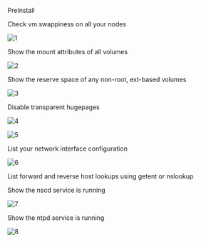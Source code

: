 PreInstall

Check vm.swappiness on all your nodes

![1](https://lh3.googleusercontent.com/PyD7HHkjtY3Qd0IhCl4V4gkRfTDqVKtHU8auvHelvtx7iSKUGi1eQa7eTsy2kHXaVCswEJxmN9ycBBI=w1366-h698)

Show the mount attributes of all volumes

![2](https://lh5.googleusercontent.com/3Dfowdz7oD-LWkwECB247sf3FBJbsqIug6OMN7Hds3odrER4QSeW7yTaq2n1N8JewYZs2IyWO_szOI8=w1366-h698)

Show the reserve space of any non-root, ext-based volumes

![3](https://lh4.googleusercontent.com/DIGt6aW0yQA0B5yHojiEaQjHBqatIMA9M3bKgeEQXBpf_GB6g9nbcMJTyYwBWO647f9FhYCNNz13T6U=w1366-h698)

Disable transparent hugepages

![4](https://lh5.googleusercontent.com/qD3BsQOYsB26nVEWBoQzQh8m4rARMPi7k4FcSNw_kXWnSa1xDzoOCeNjNCKcAfI3jYBpllkMBzjWU4o=w1366-h698)

![5](https://lh4.googleusercontent.com/ojrUHm98WMSyGNZPlls6XhZQyD2XzJv0MgjL9BtqISDZ_fZN1AuenbirxZWMbDCyvumfUuADWlp5ud8=w1366-h698)

List your network interface configuration

![6](https://lh6.googleusercontent.com/EnTOaRFvD9YWCHwKlZ2kd0DjdVCuQPMbQGUJU_2sJZ_L_86rsCBxw97wkQpKCXg9Mft6B8b1RnitsIc=w1366-h698)

List forward and reverse host lookups using getent or nslookup



Show the nscd service is running

![7](https://lh4.googleusercontent.com/-RFIjvavT01s4OUQVIrJo_0ZxzaUDj088xJl7AmOA0VJI-TJYSgRHgVMh-wyHl2rXAcf3VwohSowCj0=w1366-h698)

Show the ntpd service is running

![8](https://lh4.googleusercontent.com/-RFIjvavT01s4OUQVIrJo_0ZxzaUDj088xJl7AmOA0VJI-TJYSgRHgVMh-wyHl2rXAcf3VwohSowCj0=w1366-h698)
